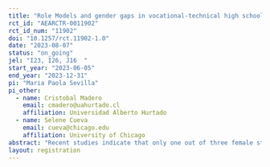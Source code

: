 ```yaml
---
title: "Role Models and gender gaps in vocational-technical high schools in Chile."
rct_id: "AEARCTR-0011902"
rct_id_num: "11902"
doi: "10.1257/rct.11902-1.0"
date: "2023-08-07"
status: "on_going"
jel: "I23, I26, J16  "
start_year: "2023-06-05"
end_year: "2023-12-31"
pi: "Maria Paola Sevilla"
pi_other:
  - name: Cristobal Madero
    email: cmadero@uahurtado.cl
    affiliation: Universidad Alberto Hurtado
  - name: Selene Cueva
    email: cueva@chicago.edu
    affiliation: University of Chicago
abstract: "Recent studies indicate that only one out of three female students persists in their chosen field when it is historically dominated by males, whereas male students persist at a rate of 70%. This research project uses an experimental approach to study the effects of incorporating female role models (role-model) in delivering information on educational and occupational alternatives related to Industrial Maintenance and Automation 4.0 among female students in vocational-technical high schools in Chile (EMTP by its acronym in Spanish) in the context of a middle-income country.  The experiment involves a short-term intervention where male and female students from Electrical, Electronics, Industrial Mechanics, Automotive Mechanics, and Programming specializations in 80 EMTP institutions are introduced to the labor context, qualifications, and occupational profiles of the multisector of Industrial Maintenance and Automation 4.0. Furthermore, the students receive guidance on the associated educational and occupational pathways. In the “treatment” institutions, the information and guidance will include life stories of three female professionals who have built their educational and occupational careers from EMTP to the Industrial Maintenance and Automation 4.0 multisector. In the remaining “control" institutions, neutral gender-oriented information and guidance will be provided. We will study the effects of the exposure to role-models through video on educational aspirations and mechanisms such as gender stereotypes on women in EMTP careers."
layout: registration
---
```



